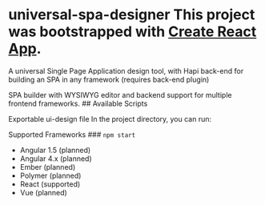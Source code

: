 
# universal-spa-designer	This project was bootstrapped with [Create React App](https://github.com/facebook/create-react-app).
A universal Single Page Application design tool, with Hapi back-end for building an SPA in any framework (requires back-end plugin)	


 SPA builder with WYSIWYG editor and backend support for multiple frontend frameworks.	## Available Scripts


 Exportable ui-design file	In the project directory, you can run:


  Supported Frameworks	### `npm start`
  - Angular 1.5 (planned)	
  - Angular 4.x (planned)	
  - Ember (planned)	
  - Polymer (planned)	
  - React (supported)	
  - Vue (planned)	
